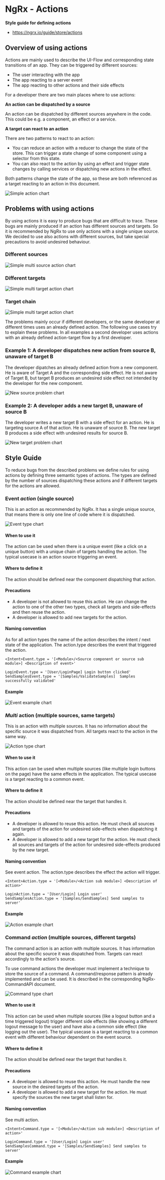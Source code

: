 # NgRx - Actions

**Style guide for defining actions**
* https://ngrx.io/guide/store/actions

## Overview of using actions
Actions are mainly used to describe the UI-Flow and corresponding state transitions of an app. They can be triggered by different sources:
* The user interacting with the app
* The app reacting to a server event
* The app reacting to other actions and their side effects

For a developer there are two main places where to use actions:

**An action can be dispatched by a source**

An action can be dispatched by different sources anywhere in the code. This could be e.g. a component, an effect or a service.

**A target can react to an action**

There are two patterns to react to an action:
* You can reduce an action with a reducer to change the state of the store. This can trigger a state change of some component using a selector from this state.
* You can also react to the action by using an effect and trigger state changes by calling services or dispatching new actions in the effect.

Both patterns change the state of the app, so these are both referenced as a target reacting to an action in this document.

![Simple action chart](./images/NgRx-Actions-Simple.png)

## Problems with using actions
By using actions it is easy to produce bugs that are difficult to trace. These bugs are mainly produced if an action has different sources and targets. So it is recommended by NgRx to use only actions with a single unique source. We decided to use also actions with different sources, but take special precautions to avoid undesired behaviour.

### Different sources
![Simple multi source action chart](./images/NgRx-Actions-Simple-Multi-Source.png)

### Different targets
![Simple multi target action chart](./images/NgRx-Actions-Simple-Multi-Target1.png)

### Target chain
![Simple multi target action chart](./images/NgRx-Actions-Simple-Multi-Target2.png)

The problems mainly occur if different developers, or the same developer at different times uses an already defined action. The following use cases try to explain these problems. In all examples a second developer uses actions with an already defined action-target flow by a first developer.

### Example 1: A developer dispatches new action from source B, unaware of target B
The developer dipatches an already defined action from a new component. He is aware of Target A and the corresponding side effect. He is not aware of Target B, but target B produces an undesired side effect not intended by the developer for the new component.

![New source problem chart](./images/NgRx-Actions-Problem-New-Source.png)

### Example 2: A developer adds a new target B, unaware of source B
The developer writes a new target B with a side effect for an action. He is targeting source A of that action. He is unaware of source B. The new target B produces a side effect with undesired results for source B.

![New target problem chart](./images/NgRx-Actions-Problem-New-Target.png)

## Style Guide
To reduce bugs from the described problems we define rules for using actions by defining three semantic types of actions. The types are  defined by the number of sources dispatching these actions and if different targets for the actions are allowed.

### Event *action* (single source)
This is an action as recommended by NgRx. It has a single unique source, that means there is only one line of code where it is dispatched.

![Event type chart](./images/NgRx-Actions-Type-Event.png)

#### When to use it
The action can be used when there is a unique event (like a click on a unique button) with a unique chain of targets handling the action. The typical usecase is an action source triggering an event.

#### Where to define it
The action should be defined near the component dispatching that action.

#### Precautions
* A developer is not allowed to reuse this action. He can change the action to one of the other two types, check all targets and side-effects and then reuse the action.
* A developer is allowed to add new targets for the action.

#### Naming convention
As for all action types the name of the action describes the intent / next state of the application. The action.type describes the event that triggered the action.

    <Intent>Event.type = '[<Module>/<Source component or source sub module>] <Description of event>'
    
    LoginEvent.type = '[User/LoginPage] Login button clicked'
    SendSamplesEvent.type = '[Samples/ValidateSamples]  Samples successfully validated'
    
#### Example
![Event example chart](./images/NgRx-Actions-Example-Event.png)

### *Multi* action (multiple sources, same targets)
This is an action with multiple sources. It has no information about the specific source it was dispatched from. All targets react to the action in the same way.

![Action type chart](./images/NgRx-Actions-Type-Action.png)

#### When to use it
This action can be used when multiple sources (like multiple login buttons on the page) have the same effects in the application. The typical usecase is a target reacting to a common event.

#### Where to define it
The action should be defined near the target that handles it.

#### Precautions
* A developer is allowed to reuse this action. He must check all sources and targets of the action for undesired side-effects when dispatching it again.
* A developer is allowed to add a new target for the action. He must check all sources and targets of the action for undesired side-effects produced by the new target.

#### Naming convention
See event action. The action.type describes the effect the action will trigger.

    <Intent>Action.type = '[<Module>/<Action sub module>] <Description of action>'
    
    LoginAction.type = '[User/Login] Login user'
    SendSamplesAction.type = '[Samples/SendSamples] Send samples to server'
    
#### Example
![Action example chart](./images/NgRx-Actions-Example-Action.png)

### Command *action* (multiple sources, different targets)
The command action is an action with multiple sources. It has information about the specific source it was dispatched from. Targets can react accordingly to the action's source.

To use command actions the developer must implement a technique to store the source of a command. A command/response pattern is already implemented and can be used. It is described in the corresponding NgRx-CommandAPI document.

![Command type chart](./images/NgRx-Actions-Type-Command.png)

#### When to use it
This action can be used when multiple sources (like a logout button and a time triggered logout) trigger different side effects (like showing a different logout message to the user) and have also a common side effect (like logging out the user). The typical usecase is a target reacting to a common event with different behaviour dependent on the event source.

#### Where to define it
The action should be defined near the target that handles it.

#### Precautions
* A developer is allowed to reuse this action. He must handle the new source in the desired targets of the action.
* A developer is allowed to add a new target for the action. He must specify the sources the new target shall listen for.

#### Naming convention
See multi action.

    <Intent>Command.type = '[<Module>/<Action sub module>] <Description of action>'
    
    LoginCommand.type = '[User/Login] Login user'
    SendSamplesCommand.type = '[Samples/SendSamples] Send samples to server'
    
#### Example
![Command example chart](./images/NgRx-Actions-Example-Command.png)
